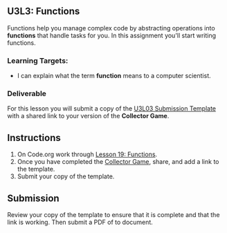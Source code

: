 
[//]: # (<p><iframe src="https://douglasurner.github.io/GDP1/units/3/U3L03-functions/" width="100%" height="666px"></iframe></p>)

## U3L3: Functions

Functions help you manage complex code by abstracting operations into **functions** that handle tasks for you. In this assignment you'll start writing functions.

### Learning Targets:

* I can explain what the term **function** means to a computer scientist.

### Deliverable

For this lesson you will submit a copy of the [U3L03 Submission Template](https://docs.google.com/document/d/1-0IvE0nlNj4Pv73nHS21bWDkRmPsuB9TkNhq_5LTzNA/edit?usp=sharing)
with a shared link to your version of the **Collector Game**.

## Instructions

1. On Code.org work through [Lesson 19: Functions](https://studio.code.org/s/csd3-2018/stage/19/puzzle/1).
1. Once you have completed the [Collector Game](https://studio.code.org/s/csd3-2018/stage/19/puzzle/9), share, and add a link to the template.
1. Submit your copy of the template.

## Submission

Review your copy of the template to ensure that it is complete and that the link is working. Then submit a PDF of to document.

